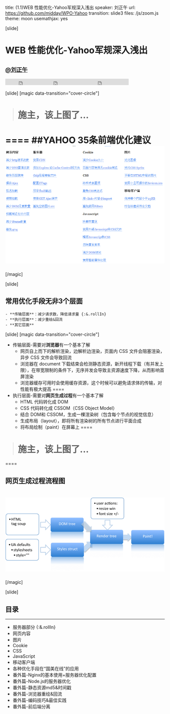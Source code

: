 title: (1.1)WEB 性能优化-Yahoo军规深入浅出
speaker: 刘正午
url: https://github.com/midday/WPO-Yahoo
transition: slide3
files: /js/zoom.js
theme: moon
usemathjax: yes


[slide]
# WEB 性能优化-Yahoo军规深入浅出
## <small><a href="https://github.com/midday">@刘正午</a></small>
<small style="vertical-align:middle;display:inline-block"><iframe src="http://ghbtns.com/github-btn.html?user=midday&repo=WPO-Yahoo&type=watch&count-true" allowtransparency="true" frameborder="0" scrolling="0" width="110" height="20" style="width:110px;height:20px;  background-color: transparent;"></iframe><iframe src="http://ghbtns.com/github-btn.html?user=midday&repo=WPO-Yahoo&type=fork&count=false" allowtransparency="true" frameborder="0" scrolling="0" width="110" height="20" style="width:110px;height:20px;  background-color: transparent;"></iframe><iframe src="http://ghbtns.com/github-btn.html?user=midday&repo=WPO-Yahoo&type=follow&count=true" allowtransparency="true" frameborder="0" scrolling="0" width="170" height="20" style="width:170px;height:20px;  background-color: transparent;"></iframe></small>


[slide]
[magic data-transition="cover-circle"]
> # 施主，该上图了...
====
##YAHOO 35条前端优化建议
![](/images/1.1/yahoo-rules.png)
====
[/magic]


[slide]
## 常用优化手段无非3个层面
    - **传输层面**：减少请求数，降低请求量 {:&.rollIn}
    - **执行层面**：减少重绘&回流
    - **其它层面**


[slide]
[magic data-transition="cover-circle"]
- 传输层面-需要对**浏览器**有一个基本了解
    - 网页自上而下的解析渲染，边解析边渲染，页面内 CSS 文件会阻塞渲染，异步 CSS 文件会导致回流
    - 浏览器在 document 下载结束会检测静态资源，新开线程下载（有并发上限），在带宽限制的条件下，无序并发会导致主资源速度下降，从而影响首屏渲染
    - 浏览器缓存可用时会使用缓存资源，这个时候可以避免请求体的传输，对性能有极大提高
====
- 执行层面-需要对**网页生成过程**有一个基本了解
    - HTML 代码转化成 DOM
    - CSS 代码转化成 CSSOM（CSS Object Model）
    - 结合 DOM和 CSSOM，生成一棵渲染树（包含每个节点的视觉信息）
    - 生成布局（layout），即将所有渲染树的所有节点进行平面合成
    - 将布局绘制（paint）在屏幕上
====
> # 施主，该上图了...
====
## 网页生成过程流程图
![](/images/1.1/page-generate-flow.png)
====
[/magic]

[slide]
## 目录
----
- 服务器部分 {:&.rollIn}
- 网页内容
- 图片
- Cookie
- CSS
- JavaScript
- 移动客户端
- 各种优化手段在“国美在线”的应用
- 番外篇-Nginx的基本使用+服务器优化配置
- 番外篇-Node.js的服务器优化
- 番外篇-静态资源md5&时间戳
- 番外篇-浏览器重绘&回流
- 番外篇-编码技巧&最佳实践
- 番外篇-前后端分离


